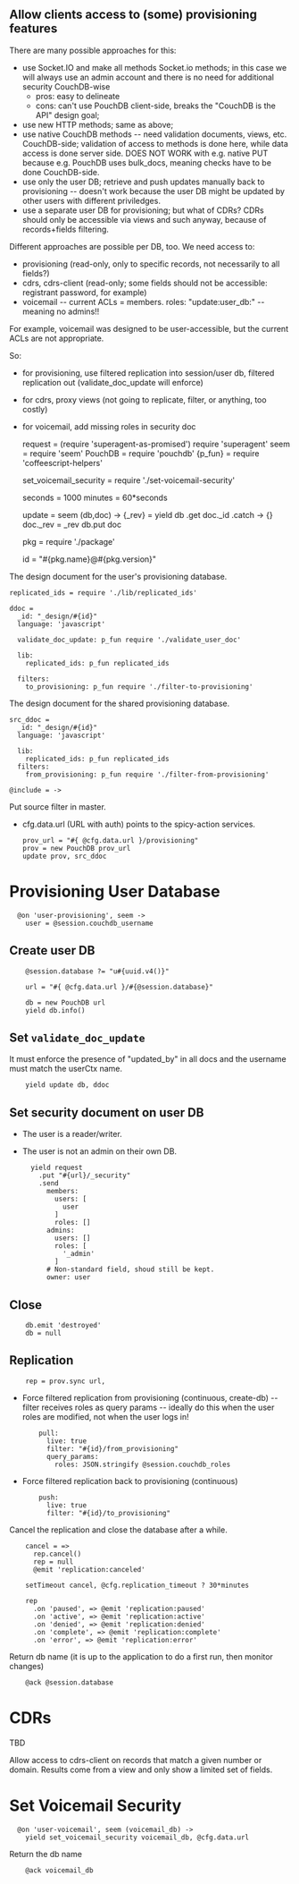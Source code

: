 Allow clients access to (some) provisioning features
----------------------------------------------------

There are many possible approaches for this:
- use Socket.IO and make all methods Socket.io methods; in this case we will always use an admin account and there is no need for additional security CouchDB-wise
  - pros: easy to delineate
  - cons: can't use PouchDB client-side, breaks the "CouchDB is the API" design goal;
- use new HTTP methods; same as above;
- use native CouchDB methods -- need validation documents, views, etc. CouchDB-side; validation of access to methods is done here, while data access is done server side. DOES NOT WORK with e.g. native PUT because e.g. PouchDB uses bulk_docs, meaning checks have to be done CouchDB-side.
- use only the user DB; retrieve and push updates manually back to provisioning -- doesn't work because the user DB might be updated by other users with different priviledges.
- use a separate user DB for provisioning; but what of CDRs? CDRs should only be accessible via views and such anyway, because of records+fields filtering.

Different approaches are possible per DB, too. We need access to:
- provisioning (read-only, only to specific records, not necessarily to all fields?)
- cdrs, cdrs-client (read-only; some fields should not be accessible: registrant password, for example)
- voicemail -- current ACLs = members. roles: "update:user_db:" -- meaning no admins!!

For example, voicemail was designed to be user-accessible, but the current ACLs are not appropriate.

So:
- for provisioning, use filtered replication into session/user db, filtered replication out (validate_doc_update will enforce)
- for cdrs, proxy views (not going to replicate, filter, or anything, too costly)
- for voicemail, add missing roles in security doc

    request = (require 'superagent-as-promised') require 'superagent'
    seem = require 'seem'
    PouchDB = require 'pouchdb'
    {p_fun} = require 'coffeescript-helpers'

    set_voicemail_security = require './set-voicemail-security'

    seconds = 1000
    minutes = 60*seconds

    update = seem (db,doc) ->
      {_rev} = yield db
        .get doc._id
        .catch -> {}
      doc._rev = _rev
      db.put doc

    pkg = require './package'

    id = "#{pkg.name}@#{pkg.version}"

The design document for the user's provisioning database.

    replicated_ids = require './lib/replicated_ids'

    ddoc =
      _id: "_design/#{id}"
      language: 'javascript'

      validate_doc_update: p_fun require './validate_user_doc'

      lib:
        replicated_ids: p_fun replicated_ids

      filters:
        to_provisioning: p_fun require './filter-to-provisioning'

The design document for the shared provisioning database.

    src_ddoc =
      _id: "_design/#{id}"
      language: 'javascript'

      lib:
        replicated_ids: p_fun replicated_ids
      filters:
        from_provisioning: p_fun require './filter-from-provisioning'

    @include = ->

Put source filter in master.

* cfg.data.url (URL with auth) points to the spicy-action services.

      prov_url = "#{ @cfg.data.url }/provisioning"
      prov = new PouchDB prov_url
      update prov, src_ddoc

Provisioning User Database
==========================

      @on 'user-provisioning', seem ->
        user = @session.couchdb_username

Create user DB
--------------

        @session.database ?= "u#{uuid.v4()}"

        url = "#{ @cfg.data.url }/#{@session.database}"

        db = new PouchDB url
        yield db.info()

Set `validate_doc_update`
-------------------------

It must enforce the presence of "updated_by" in all docs and the username must match the userCtx name.

        yield update db, ddoc

Set security document on user DB
--------------------------------

- The user is a reader/writer.
- The user is not an admin on their own DB.

        yield request
          .put "#{url}/_security"
          .send
            members:
              users: [
                user
              ]
              roles: []
            admins:
              users: []
              roles: [
                '_admin'
              ]
            # Non-standard field, shoud still be kept.
            owner: user

Close
-----

        db.emit 'destroyed'
        db = null

Replication
-----------

        rep = prov.sync url,

- Force filtered replication from provisioning (continuous, create-db) -- filter receives roles as query params -- ideally do this when the user roles are modified, not when the user logs in!

          pull:
            live: true
            filter: "#{id}/from_provisioning"
            query_params:
              roles: JSON.stringify @session.couchdb_roles

- Force filtered replication back to provisioning (continuous)

          push:
            live: true
            filter: "#{id}/to_provisioning"

Cancel the replication and close the database after a while.

        cancel = =>
          rep.cancel()
          rep = null
          @emit 'replication:canceled'

        setTimeout cancel, @cfg.replication_timeout ? 30*minutes

        rep
          .on 'paused', => @emit 'replication:paused'
          .on 'active', => @emit 'replication:active'
          .on 'denied', => @emit 'replication:denied'
          .on 'complete', => @emit 'replication:complete'
          .on 'error', => @emit 'replication:error'

Return db name (it is up to the application to do a first run, then monitor changes)

        @ack @session.database

CDRs
====

TBD

Allow access to cdrs-client on records that match a given number or domain.
Results come from a view and only show a limited set of fields.

Set Voicemail Security
======================

      @on 'user-voicemail', seem (voicemail_db) ->
        yield set_voicemail_security voicemail_db, @cfg.data.url

Return the db name

        @ack voicemail_db
